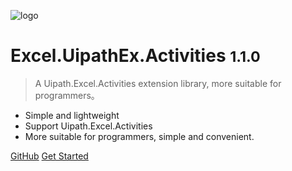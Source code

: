 ![logo](_media/icon.svg)

# Excel.UipathEx.Activities <small>1.1.0</small>

> A Uipath.Excel.Activities extension library, more suitable for programmers。

- Simple and lightweight
- Support Uipath.Excel.Activities
- More suitable for programmers, simple and convenient.

[GitHub](https://github.com/bysxiang/Bysxiang.UipathExcelEx.Activities.git)
[Get Started](#docsify)